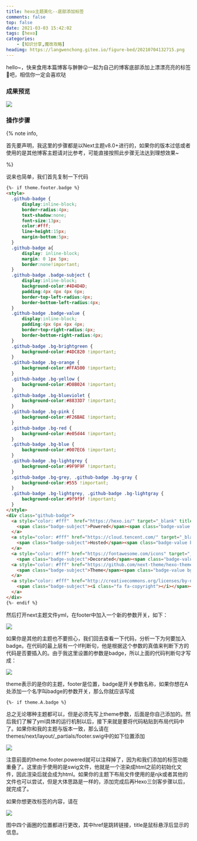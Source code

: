 ```yaml
---
title: hexo主题美化--底部添加标签
comments: false
top: false
date: 2021-03-03 15:42:02
tags: [hexo]
categories: 
	- [知识分享,魔改攻略]
headimg: https://langwenchong.gitee.io/figure-bed/20210704132715.png
---
```


hello~，快来食用本篇博客与翀翀😛一起为自己的博客底部添加上漂漂亮亮的标签🔖吧，相信你一定会喜欢哒

<!-- more -->

### 成果预览

![](https://langwenchong.gitee.io/figure-bed/20210303155842.png)

### 操作步骤

{% note info, 

首先要声明，我这里的步骤都是以Next主题v8.0+进行的，如果你的版本过低或者使用的是其他博客主题请对比参考，可能直接按照此步骤无法达到理想效果~

%} 

说来也简单，我们首先复制一下代码

```html
{%- if theme.footer.badge %}
<style>
  .github-badge {
      display:inline-block;
      border-radius:4px;
      text-shadow:none;
      font-size:13px;
      color:#fff;
      line-height:15px;
      margin-bottom:5px;
  }
  .github-badge a{
      display: inline-block;
      margin: 0 1px 5px;
      border:none!important;
  }
  .github-badge .badge-subject {
      display:inline-block;
      background-color:#4D4D4D;
      padding:4px 4px 4px 6px;
      border-top-left-radius:4px;
      border-bottom-left-radius:4px;
  }
  .github-badge .badge-value {
      display:inline-block;
      padding:4px 6px 4px 4px;
      border-top-right-radius:4px;
      border-bottom-right-radius:4px;
  }
  .github-badge .bg-brightgreen {
      background-color:#4DC820 !important;
  }
  .github-badge .bg-orange {
      background-color:#FFA500 !important;
  }
  .github-badge .bg-yellow {
      background-color:#D8B024 !important;
  }
  .github-badge .bg-blueviolet {
      background-color:#8833D7 !important;
  }
  .github-badge .bg-pink {
      background-color:#F26BAE !important;
  }
  .github-badge .bg-red {
      background-color:#e05d44 !important;
  }
  .github-badge .bg-blue {
      background-color:#007EC6 !important;
  }
  .github-badge .bg-lightgrey {
      background-color:#9F9F9F !important;
  }
  .github-badge .bg-grey, .github-badge .bg-gray {
      background-color:#555 !important;
  }
  .github-badge .bg-lightgrey, .github-badge .bg-lightgray {
      background-color:#9f9f9f !important;
  }
</style>
<div class="github-badge">
  <a style="color: #fff"  href="https://hexo.io/" target="_blank" title="由 Hexo 强力驱动">
    <span class="badge-subject">Powered</span><span class="badge-value bg-blue">Hexo</span>
  </a>
  <a style="color: #fff" href="https://cloud.tencent.com/" target="_blank" title="静态网页托管于 腾讯云" >
    <span class="badge-subject">Hosted</span><span class="badge-value bg-brightgreen">TencentCloud</span>
  </a>
  <a style="color: #fff" href="https://fontawesome.com/icons" target="_blank" title="本站所有icon图标来自于 fontawesome" >
    <span class="badge-subject">Decorated</span><span class="badge-value bg-orange">Fontawesome</span></a>
  <a style="color: #fff" href="https://github.com/next-theme/hexo-theme-next" target="_blank" title="站点使用 Nextv8.0 Muse 主题" >
    <span class="badge-subject">Theme</span><span class="badge-value bg-blue">Nextv8.0 Muse</span>
  </a>
  <a style="color: #fff" href="http://creativecommons.org/licenses/by-nc-sa/4.0/" target="_blank" title="本站点采用知识共享署名-非商业性使用-相同方式共享 4.0 国际许可协议进行许可">
    <span class="badge-subject"><i class="fa fa-copyright"></i></span><span class="badge-value bg-lightgrey">BY-NC-SA 4.0</span>
  </a>
</div>
{%- endif %}
```

然后打开next主题文件yml，在footer中加入一个新的参数开关，如下：

![](https://langwenchong.gitee.io/figure-bed/20210303160229.png)

如果你是其他的主题也不要担心，我们回去查看一下代码，分析一下为何要加入badge。在代码的最上层有一个If判断句，他是根据这个参数的真值来判断下方的代码是否要插入的。由于我这里设置的参数是badge，所以上面的代码判断句才写成：

![](https://langwenchong.gitee.io/figure-bed/20210303160421.png)

theme表示的是你的主题，footer是位置，badge是开关参数名称，如果你想在A处添加一个名字叫badge的参数开关，那么你就应该写成

```
{%- if theme.A.badge %}
```

总之无论哪种主题都可以，但是必须先写上theme参数，后面是你自己添加的。然后我们了解了yml具体的运行机制以后，接下来就是要将代码粘贴到布局代码中了。如果你和我的主题与版本一致，那么请在themes/next/layout/_partials/footer.swig中的如下位置添加

![](https://langwenchong.gitee.io/figure-bed/20210303160911.png)

注意前面的theme.footer.powered就可以注释掉了，因为和我们添加的标签功能重叠了。这里由于使用的是swig文件，他就是一个渲染成html之前的初始化文件，因此渲染后就会成为html。如果你的主题下布局文件使用的是njk或者其他的文件也可以尝试，但是大体思路是一样的，添加完成后再Hexo三剑客步骤以后，就完成了。

如果你想更改标签的内容，请在

![](https://langwenchong.gitee.io/figure-bed/20210303161221.png)

图中四个画圈的位置都进行更改，其中href是跳转链接，title是鼠标悬浮后显示的信息。